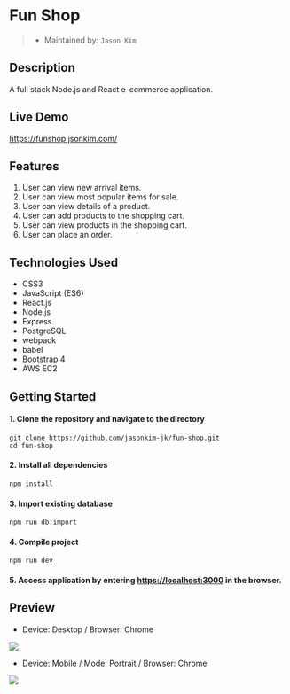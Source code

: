 # Fun Shop
> - Maintained by: `Jason Kim`

## Description
A full stack Node.js and React e-commerce application.

## Live Demo
https://funshop.jsonkim.com/

## Features
 1. User can view new arrival items.
 2. User can view most popular items for sale.
 3. User can view details of a product.
 4. User can add products to the shopping cart.
 5. User can view products in the shopping cart.
 6. User can place an order.

## Technologies Used
  - CSS3
  - JavaScript (ES6)
  - React.js
  - Node.js
  - Express
  - PostgreSQL
  - webpack
  - babel
  - Bootstrap 4
  - AWS EC2

## Getting Started
#### 1. Clone the repository and navigate to the directory
```shell
git clone https://github.com/jasonkim-jk/fun-shop.git
cd fun-shop
```

#### 2. Install all dependencies
```shell
npm install
```

#### 3. Import existing database
```shell
npm run db:import
```

#### 4. Compile project
```shell
npm run dev
```

#### 5. Access application by entering [https://localhost:3000](https://localhost:3000) in the browser.


## Preview
  - Device: Desktop / Browser: Chrome 
  
<img src="server/public/images/funshop-screenshot.gif">


  - Device: Mobile / Mode: Portrait / Browser: Chrome 

<img src="server/public/images/funshop-screenshot-mobile-portrait.gif">
